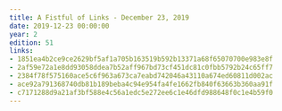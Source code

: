 ```yaml
---
title: A Fistful of Links - December 23, 2019
date: 2019-12-23 00:00:00
year: 2
edition: 51
links:
- 1851ea4b2ce9ce2629bf5af1a705b163519b592b13371a68f65070700e983e8f
- 2af59e72a1e8dd93058ddea7b52aff967bd73cf451dc81c0fbb5792b24c65ff7
- 2384f78f575160ace5c6f963a673ca7eabd742046a43110a674ed60811d002ac
- ace92a791368740db81b189beba4c94e954fa4fe1662fb840f63663b360aa91f
- c7171288d9a21af3bf588e4c56a1edc5e272ee6c1e46dfd988648f0c1e4b59f0
---
```

